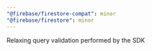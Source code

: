 ```yaml
---
"@firebase/firestore-compat": minor
"@firebase/firestore": minor
---
```


Relaxing query validation performed by the SDK
